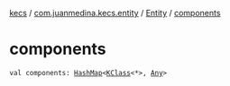 [kecs](../../index.md) / [com.juanmedina.kecs.entity](../index.md) / [Entity](index.md) / [components](./components.md)

# components

`val components: `[`HashMap`](https://kotlinlang.org/api/latest/jvm/stdlib/kotlin.collections/-hash-map/index.html)`<`[`KClass`](https://kotlinlang.org/api/latest/jvm/stdlib/kotlin.reflect/-k-class/index.html)`<*>, `[`Any`](https://kotlinlang.org/api/latest/jvm/stdlib/kotlin/-any/index.html)`>`